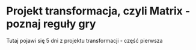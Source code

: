 # Projekt transformacja, czyli Matrix - poznaj reguły gry

Tutaj pojawi się 5 dni z projektu transformacji - część pierwsza



